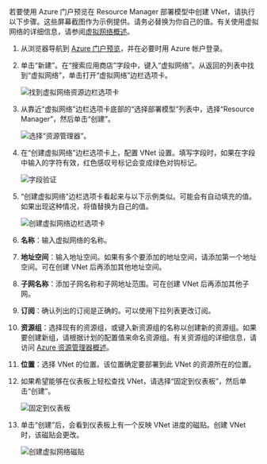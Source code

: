 若要使用 Azure 门户预览在 Resource Manager 部署模型中创建 VNet，请执行以下步骤。这些屏幕截图作为示例提供。请务必替换为你自己的值。有关使用虚拟网络的详细信息，请参阅[虚拟网络概述](../articles/virtual-network/virtual-networks-overview.md)。

1. 从浏览器导航到 [Azure 门户预览](http://portal.azure.cn)，并在必要时用 Azure 帐户登录。

2. 单击“新建”。在“搜索应用商店”字段中，键入“虚拟网络”。从返回的列表中找到“虚拟网络”，单击打开“虚拟网络”边栏选项卡。

    ![找到虚拟网络资源边栏选项卡](./media/vpn-gateway-basic-vnet-rm-portal-include/newvnetportal700.png "找到虚拟网络资源边栏选项卡")  

3. 从靠近“虚拟网络”边栏选项卡底部的“选择部署模型”列表中，选择“Resource Manager”，然后单击“创建”。

    ![选择“资源管理器”。](./media/vpn-gateway-basic-vnet-rm-portal-include/resourcemanager250.png "选择“资源管理器”。")  

4. 在“创建虚拟网络”边栏选项卡上，配置 VNet 设置。填写字段时，如果在字段中输入的字符有效，红色感叹号标记会变成绿色对钩标记。

    ![字段验证](./media/vpn-gateway-basic-vnet-rm-portal-include/checkmark300.png "字段验证")  

5. “创建虚拟网络”边栏选项卡看起来与以下示例类似。可能会有自动填充的值。如果出现这种情况，将值替换为自己的值。

    ![创建虚拟网络边栏选项卡](./media/vpn-gateway-basic-vnet-rm-portal-include/createvnet300.png "创建虚拟网络边栏选项卡")  

6. **名称**：输入虚拟网络的名称。

7. **地址空间**：输入地址空间。如果有多个要添加的地址空间，请添加第一个地址空间。可在创建 VNet 后再添加其他地址空间。
 
8. **子网名称**：添加子网名称和子网地址范围。可在创建 VNet 后再添加其他子网。

10. **订阅**：确认列出的订阅是正确的。可以使用下拉列表更改订阅。

11. **资源组**：选择现有的资源组，或键入新资源组的名称以创建新的资源组。如果要创建新组，请根据计划的配置值来命名资源组。有关资源组的详细信息，请访问 [Azure 资源管理器概述](../articles/azure-resource-manager/resource-group-overview.md#resource-groups)。

12. **位置**：选择 VNet 的位置。该位置确定要部署到此 VNet 的资源所在的位置。

13. 如果希望能够在仪表板上轻松查找 VNet，请选择“固定到仪表板”，然后单击“创建”。
    
    ![固定到仪表板](./media/vpn-gateway-basic-vnet-rm-portal-include/pintodashboard150.png "固定到仪表板")  

14. 单击“创建”后，会看到仪表板上有一个反映 VNet 进度的磁贴。创建 VNet 时，该磁贴会更改。

    ![创建虚拟网络磁贴](./media/vpn-gateway-basic-vnet-rm-portal-include/deploying150.png "创建虚拟网络磁贴")  

<!---HONumber=Mooncake_1031_2016-->